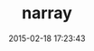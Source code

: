 ---
layout: post
title:  "narray"
repo:   "masa16/narray"
date:   2015-02-18 17:23:43
gemurl: http://masa16.github.io/narray/
---